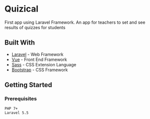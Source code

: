 # Quizical

First app using Laravel Framework. An app for teachers to set and see results of quizzes for students

## Built With

* [Laravel](https://laravel.com/) - Web Framework
* [Vue](https://vuejs.org/) - Front End Framework
* [Sass](http://sass-lang.com/) - CSS Extension Language
* [Bootstrap](https://getbootstrap.com/) - CSS Framework

## Getting Started

### Prerequisites

```
PHP 7+
Laravel 5.5
```

